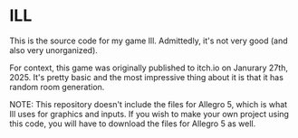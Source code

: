 # ILL
This is the source code for my game Ill. Admittedly, it's not very good (and also very unorganized).

For context, this game was originally published to itch.io on Janurary 27th, 2025. It's pretty basic and the most impressive thing about it is that it has random room generation.

NOTE: This repository doesn't include the files for Allegro 5, which is what Ill uses for graphics and inputs. If you wish to make your own project using this code, you will have to download the files for Allegro 5 as well.
